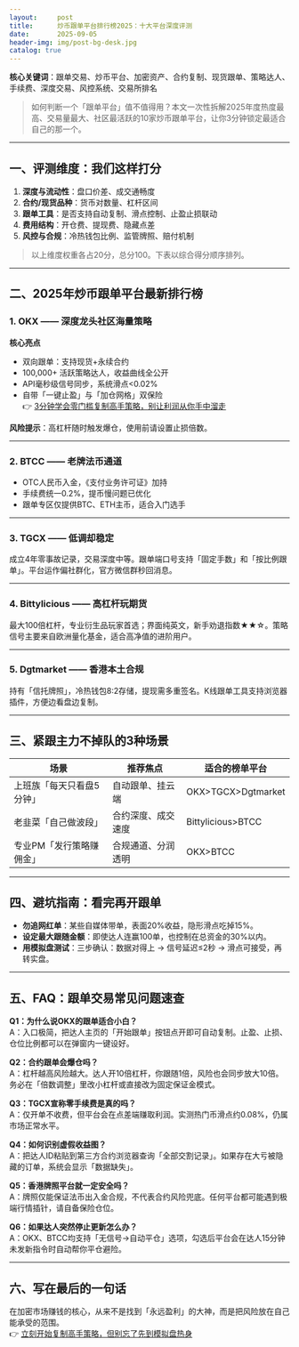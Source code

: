 ```yaml
---
layout:     post
title:      炒币跟单平台排行榜2025：十大平台深度评测
date:       2025-09-05
header-img: img/post-bg-desk.jpg
catalog: true
---
```


**核心关键词**：跟单交易、炒币平台、加密资产、合约复制、现货跟单、策略达人、手续费、深度交易、风控系统、交易所排名

> 如何判断一个「跟单平台」值不值得用？本文一次性拆解2025年度热度最高、交易量最大、社区最活跃的10家炒币跟单平台，让你3分钟锁定最适合自己的那一个。

---

## 一、评测维度：我们这样打分
1. **深度与流动性**：盘口价差、成交通畅度  
2. **合约/现货品种**：货币对数量、杠杆区间  
3. **跟单工具**：是否支持自动复制、滑点控制、止盈止损联动  
4. **费用结构**：开仓费、提现费、隐藏点差  
5. **风控与合规**：冷热钱包比例、监管牌照、赔付机制  

> 以上维度权重各占20分，总分100。下表以综合得分顺序排列。

---

## 二、2025年炒币跟单平台最新排行榜

### 1. OKX —— 深度龙头社区海量策略
**核心亮点**  
- 双向跟单：支持现货+永续合约  
- 100,000+ 活跃策略达人，收益曲线全公开  
- API毫秒级信号同步，系统滑点<0.02%  
- 自带「一键止盈」与「加仓网格」双保险  
👉 [3分钟学会零门槛复制高手策略，别让利润从你手中溜走](https://okxdog.com/)

**风险提示**：高杠杆随时触发爆仓，使用前请设置止损倍数。

---

### 2. BTCC —— 老牌法币通道  
- OTC人民币入金，《支付业务许可证》加持  
- 手续费统一0.2%，提币慢问题已优化  
- 跟单专区仅提供BTC、ETH主币，适合入门选手

---

### 3. TGCX —— 低调却稳定  
成立4年零事故记录，交易深度中等。跟单端口号支持「固定手数」和「按比例跟单」。平台运作偏社群化，官方微信群秒回消息。

---

### 4. Bittylicious —— 高杠杆玩期货  
最大100倍杠杆，专业衍生品玩家首选；界面纯英文，新手劝退指数★★☆。策略信号主要来自欧洲量化基金，适合高净值的进阶用户。

---

### 5. Dgtmarket —— 香港本土合规  
持有「信托牌照」，冷热钱包8:2存储，提现需多重签名。K线跟单工具支持浏览器插件，方便边看盘边复制。

---

## 三、紧跟主力不掉队的3种场景

| 场景 | 推荐焦点 | 适合的榜单平台 |
| --- | --- | --- |
| 上班族「每天只看盘5分钟」 | 自动跟单、挂云端 | OKX>TGCX>Dgtmarket |
| 老韭菜「自己做波段」 | 合约深度、成交速度 | Bittylicious>BTCC |
| 专业PM「发行策略赚佣金」 | 合规通道、分润透明 | OKX>BTCC |

---

## 四、避坑指南：看完再开跟单

- **勿追网红单**：某些自媒体带单，表面20%收益，隐形滑点吃掉15%。  
- **设定最大跟随金额**：即使达人连赢100单，也控制在总资金的30%以内。  
- **用模拟盘测试**：三步确认：数据对得上 → 信号延迟≤2秒 → 滑点可接受，再转实盘。  

---

## 五、FAQ：跟单交易常见问题速查

**Q1：为什么说OKX的跟单适合小白？**  
A：入口极简，把达人主页的「开始跟单」按钮点开即可自动复制。止盈、止损、仓位比例都可以在弹窗内一键设好。

**Q2：合约跟单会爆仓吗？**  
A：杠杆越高风险越大。达人开10倍杠杆，你跟随1倍，风险也会同步放大10倍。务必在「倍数调整」里改小杠杆或直接改为固定保证金模式。

**Q3：TGCX宣称零手续费是真的吗？**  
A：仅开单不收费，但平台会在点差端赚取利润。实测热门币滑点约0.08%，仍属市场正常水平。

**Q4：如何识别虚假收益图？**  
A：把达人ID粘贴到第三方合约浏览器查询「全部交割记录」。如果存在大亏被隐藏的订单，系统会显示「数据缺失」。  

**Q5：香港牌照平台就一定安全吗？**  
A：牌照仅能保证法币出入金合规，不代表合约风险兜底。任何平台都可能遇到极端行情插针，请自备保险仓位。  

**Q6：如果达人突然停止更新怎么办？**  
A：OKX、BTCC均支持「无信号→自动平仓」选项，勾选后平台会在达人15分钟未发新指令时自动帮你平仓避险。

---

## 六、写在最后的一句话
在加密市场赚钱的核心，从来不是找到「永远盈利」的大神，而是把风险放在自己能承受的范围。  
👉 [立刻开始复制高手策略，但别忘了先到模拟盘热身](https://okxdog.com/)